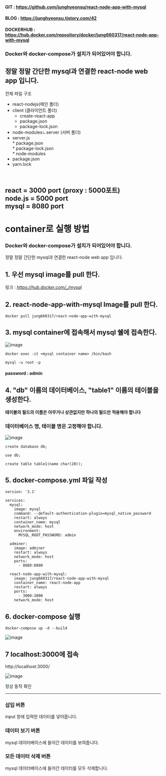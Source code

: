 #### GIT :  https://github.com/junghyeonsu/react-node-app-with-mysql
#### BLOG : https://junghyeonsu.tistory.com/42
#### DOCKERHUB : https://hub.docker.com/repository/docker/jung660317/react-node-app-with-mysql

### Docker와 docker-compose가 설치가 되어있어야 합니다.
정말 정말 간단한 mysql과 연결한 react-node web app 입니다.
---
전체 파일 구조

* react-nodejs(메인 폴더)<br>
 * client (클라이언트 폴더)<br>
     *  create-react-app <br>
     *  package.json<br>
     *  package-lock.json<br>
 *  node-modulesㄴserver (서버 폴더)<br>
   *   server.js<br>
    *  package.json<br>
    *  package-lock.json<br>
    *  node-modules<br>
 * package.json<br>
 * yarn.lock<br>
<br>
 
react = 3000 port (proxy : 5000포트)<br>
 node.js = 5000 port<br>
 mysql = 8080 port<br>
---

# container로 실행 방법

### Docker와 docker-compose가 설치가 되어있어야 합니다.
정말 정말 간단한 mysql과 연결한 react-node web app 입니다.



## 1. 우선 mysql image를 pull 한다.
링크 : *https://hub.docker.com/_/mysql*


## 2.  react-node-app-with-mysql Image를 pull 한다.
```
docker pull jung660317/react-node-app-with-mysql
```

## 3. mysql container에 접속해서 mysql 쉘에 접속한다. 
![image](https://user-images.githubusercontent.com/54893898/88367456-c3c66800-cdc6-11ea-9320-38a9c51e94e4.png)

```
docker exec -it <mysql container name> /bin/bash

mysql -u root -p
```

#### password : admin


## 4. "db" 이름의 데이터베이스, "table1" 이름의 테이블을 생성한다.
**테이블의 필드의 이름은 아무거나 상관없지만 하나의 필드만 적용해야 합니다**<br>
### **데이터베이스 명, 테이블 명은 고정해야 합니다.**

![image](https://user-images.githubusercontent.com/54893898/88367679-4fd88f80-cdc7-11ea-847b-c50c9df54b47.png)

```
create database db;

use db;

create table table1(name char(20));
```

## 5. docker-compose.yml 파일 작성
```
version: '3.1'

services:
  mysql:
    image: mysql
    command: --default-authentication-plugin=mysql_native_password
    restart: always
    container_name: mysql
    network_mode: host
    environment:
      MYSQL_ROOT_PASSWORD: admin

  adminer:
    image: adminer
    restart: always
    network_mode: host
    ports:
      - 8080:8080

  react-node-app-with-mysql:
    image: jung660317/react-node-app-with-mysql
    container_name: react-node-app
    restart: always
    ports:
      - 3000:3000
    network_mode: host
```

## 6. docker-compose 실행

```
docker-compose up -d --build
```

![image](https://user-images.githubusercontent.com/54893898/88368059-2ff59b80-cdc8-11ea-8b38-50c9ec910a47.png)

## 7 localhost:3000에 접속

http://localhost:3000/

![image](https://user-images.githubusercontent.com/54893898/88368148-66331b00-cdc8-11ea-8930-76ebedccda9b.png)

정상 동작 확인

---
### 삽입 버튼
input 창에 입력한 데이터를 넣어줍니다.

### 데이터 보기 버튼
mysql 데이터베이스에 들어간 데이터를 보여줍니다.

### 모든 데이터 삭제 버튼
mysql 데이터베이스에 들어간 데이터를 모두 삭제합니다.
